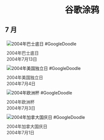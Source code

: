 
<h1 align="center"> 谷歌涂鸦 </h1>




## 7 月

<div class="image">


<img src="" alt="2004年巴士底日 #GoogleDoodle" style="margin: 5px"/>
<div class="info" style="font-size: 14px; color:#333333; margin:5px"><div class="title">2004年巴士底日</div><div class="date">2004年7月13日</div></div>

<img src="" alt="2004年美国独立日 #GoogleDoodle" style="margin: 5px"/>
<div class="info" style="font-size: 14px; color:#333333; margin:5px"><div class="title">2004年美国独立日</div><div class="date">2004年7月4日</div></div>

<img src="" alt="2004年欧洲杯 #GoogleDoodle" style="margin: 5px"/>
<div class="info" style="font-size: 14px; color:#333333; margin:5px"><div class="title">2004年欧洲杯</div><div class="date">2004年7月3日</div></div>

<img src="" alt="2004年加拿大国庆日 #GoogleDoodle" style="margin: 5px"/>
<div class="info" style="font-size: 14px; color:#333333; margin:5px"><div class="title">2004年加拿大国庆日</div><div class="date">2004年7月1日</div></div>

</div>








